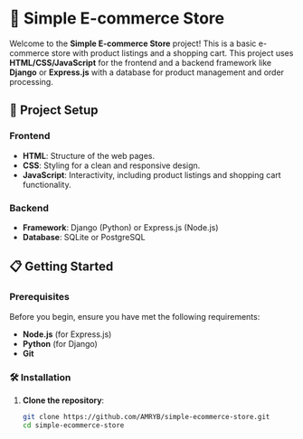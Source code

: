 # 🛒 Simple E-commerce Store

Welcome to the **Simple E-commerce Store** project! This is a basic e-commerce store with product listings and a shopping cart. This project uses **HTML/CSS/JavaScript** for the frontend and a backend framework like **Django** or **Express.js** with a database for product management and order processing.

## 🚀 Project Setup

### Frontend
- **HTML**: Structure of the web pages.
- **CSS**: Styling for a clean and responsive design.
- **JavaScript**: Interactivity, including product listings and shopping cart functionality.

### Backend
- **Framework**: Django (Python) or Express.js (Node.js)
- **Database**: SQLite or PostgreSQL

## 📋 Getting Started

### Prerequisites
Before you begin, ensure you have met the following requirements:
- **Node.js** (for Express.js)
- **Python** (for Django)
- **Git**

### 🛠 Installation

1. **Clone the repository**:
   ```sh
   git clone https://github.com/AMRYB/simple-ecommerce-store.git
   cd simple-ecommerce-store
